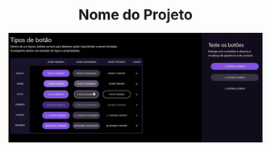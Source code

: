 <h1 align="center">Nome do Projeto</h1>

 ![](https://github.com/EduardoSchwanke/botoes_e_cursores/blob/main/src/assets/c0cf399545df4176a62c95bcb338a07308_14_08.gif)
